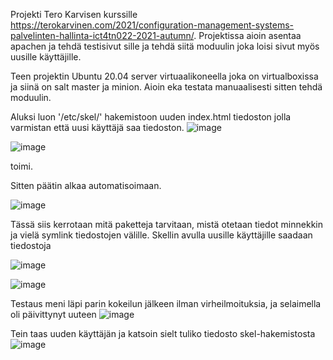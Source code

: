 Projekti Tero Karvisen  kurssille https://terokarvinen.com/2021/configuration-management-systems-palvelinten-hallinta-ict4tn022-2021-autumn/. Projektissa aioin asentaa apachen ja tehdä testisivut sille ja tehdä siitä moduulin joka loisi sivut myös uusille käyttäjille.

Teen projektin Ubuntu 20.04 server virtuaalikoneella joka on virtualboxissa ja siinä on salt master ja minion. Aioin eka testata manuaalisesti sitten tehdä moduulin.

Aluksi luon '/etc/skel/' hakemistoon uuden index.html tiedoston jolla varmistan että uusi käyttäjä saa tiedoston. 
![image](https://user-images.githubusercontent.com/94476967/145738142-74f18150-b9a6-431a-a304-fb0192c1b83e.png)

![image](https://user-images.githubusercontent.com/94476967/145738439-9d0631cb-dc11-42e7-9dd4-11378b4135e5.png)

toimi.

Sitten päätin alkaa automatisoimaan.

![image](https://user-images.githubusercontent.com/94476967/145738763-8fde29c4-4832-4ea7-a35b-42ae6b07576e.png)

Tässä siis kerrotaan mitä paketteja tarvitaan, mistä otetaan tiedot minnekkin ja vielä symlink tiedostojen välille. Skellin avulla uusille käyttäjille saadaan tiedostoja

![image](https://user-images.githubusercontent.com/94476967/145740100-b351675f-4560-40d5-825b-59a4f992d4b0.png)

![image](https://user-images.githubusercontent.com/94476967/145740019-0835f5ac-76a4-485d-8b88-8cae17bdd4a6.png)

Testaus meni läpi parin kokeilun jälkeen ilman virheilmoituksia, ja selaimella oli päivittynyt uuteen
![image](https://user-images.githubusercontent.com/94476967/145740295-8e232dd4-f796-4e46-831c-e899e147b4c3.png)

Tein taas uuden käyttäjän ja katsoin sielt tuliko tiedosto skel-hakemistosta
![image](https://user-images.githubusercontent.com/94476967/145741051-e125acba-f35d-4eb5-b576-10e159e18a33.png)
